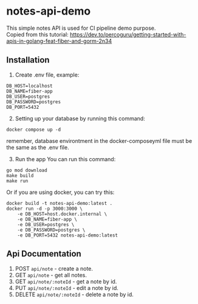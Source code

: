 # notes-api-demo

This simple notes API is used for CI pipeline demo purpose.\
Copied from this tutorial: https://dev.to/percoguru/getting-started-with-apis-in-golang-feat-fiber-and-gorm-2n34

## Installation

1. Create .env file, example:

```
DB_HOST=localhost
DB_NAME=fiber-app
DB_USER=postgres
DB_PASSWORD=postgres
DB_PORT=5432
```

2. Setting up your database by running this command:

```
docker compose up -d
```

remember, database environtment in the docker-composeyml file must be the same as the .env file.

3. Run the app
   You can run this command:

```
go mod download
make build
make run
```

Or if you are using docker, you can try this:

```
docker build -t notes-api-demo:latest .
docker run -d -p 3000:3000 \
    -e DB_HOST=host.docker.internal \
    -e DB_NAME=fiber-app \
    -e DB_USER=postgres \
    -e DB_PASSWORD=postgres \
    -e DB_PORT=5432 notes-api-demo:latest

```

## Api Documentation

1. POST `api/note` - create a note.
2. GET `api/note` - get all notes.
3. GET `api/note/:noteId` - get a note by id.
4. PUT `api/note/:noteId` - edit a note by id.
5. DELETE `api/note/:noteId` - delete a note by id.
